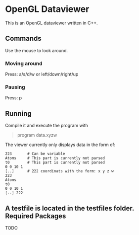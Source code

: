 OpenGL Dataviewer
=================

This is an OpenGL dataviewer written in C++.

Commands
--------

Use the mouse to look around.

### Moving around
Press: a/s/d/w or left/down/right/up
### Pausing
Press: p

Running
------- 

Compile it and execute the program with 
> program data.xyzw 

The viewer currently only displays data in the form of:

    223       # Can be variable
    Atoms     # This part is currently not parsed
    t0        # This part is currently not parsed
    0 0 10 1 
    [..]      # 222 coordinats with the form: x y z w
    223
    Atoms
    t0
    0 0 10 1 
    [..] 222 

A testfile is located in the testfiles folder.
Required Packages
-----------------
TODO
